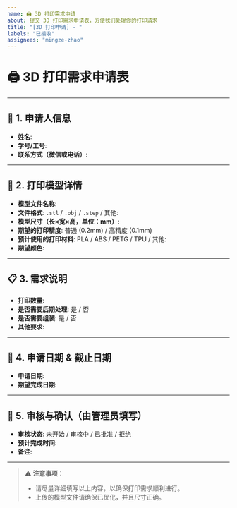 ```yaml
---
name: 🖨️ 3D 打印需求申请
about: 提交 3D 打印需求申请表，方便我们处理你的打印请求
title: "[3D 打印申请] - "
labels: "已接收"
assignees: "mingze-zhao"
---
```


# 🖨️ 3D 打印需求申请表

---

## 👤 1. 申请人信息
- **姓名**: <!-- ✏️ 请填写 -->
- **学号/工号**: <!-- ✏️ 请填写 -->
- **联系方式（微信或电话）**: <!-- ✏️ 请填写 -->

---

## 📐 2. 打印模型详情
- **模型文件名称**: <!-- 📁 请上传文件到此 Issue 或提供链接 -->
- **文件格式**: `.stl` / `.obj` / `.step` / 其他: <!-- ✏️ 请注明 -->
- **模型尺寸（长×宽×高，单位：mm）**: <!-- 📏 请填写 -->
- **期望的打印精度**: 普通 (0.2mm) / 高精度 (0.1mm)
- **预计使用的打印材料**: PLA / ABS / PETG / TPU / 其他: <!-- ✏️ 请注明 -->
- **期望颜色**: <!-- 🎨 请填写 -->

---

## 📋 3. 需求说明
- **打印数量**: <!-- 🔢 请填写 -->
- **是否需要后期处理**: 是 / 否
- **是否需要组装**: 是 / 否
- **其他要求**: <!-- ✏️ 请填写 -->

---

## 📅 4. 申请日期 & 截止日期
- **申请日期**: <!-- 📅 手动填写申请日期 -->
- **期望完成日期**: <!-- ⏳ 请填写 -->

---

## 📝 5. 审核与确认（由管理员填写）
- **审核状态**: 未开始 / 审核中 / 已批准 / 拒绝
- **预计完成时间**: <!-- ⏰ 请填写 -->
- **备注**: <!-- ✏️ 请填写 -->

---

> ⚠️ **注意事项**：
> - 请尽量详细填写以上内容，以确保打印需求顺利进行。
> - 上传的模型文件请确保已优化，并且尺寸正确。
